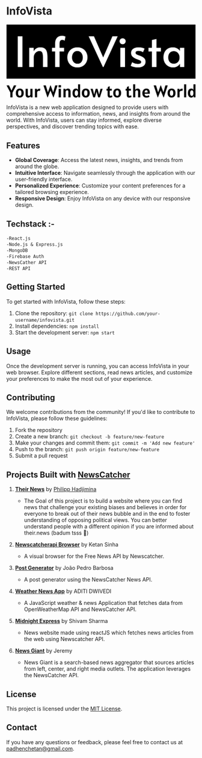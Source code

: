 # InfoVista
![InfoVista Logo](AppLogo.png)


InfoVista is a new web application designed to provide users with comprehensive access to information, news, and insights from around the world. With InfoVista, users can stay informed, explore diverse perspectives, and discover trending topics with ease.

## Features

- **Global Coverage**: Access the latest news, insights, and trends from around the globe.
- **Intuitive Interface**: Navigate seamlessly through the application with our user-friendly interface.
- **Personalized Experience**: Customize your content preferences for a tailored browsing experience.
- **Responsive Design**: Enjoy InfoVista on any device with our responsive design.
## Techstack :- 
    -React.js 
    -Node.js & Express.js
    -MongoDB
    -Firebase Auth
    -NewsCather API
    -REST API
## Getting Started

To get started with InfoVista, follow these steps:

1. Clone the repository: `git clone https://github.com/your-username/infovista.git`
2. Install dependencies: `npm install`
3. Start the development server: `npm start`

## Usage

Once the development server is running, you can access InfoVista in your web browser. Explore different sections, read news articles, and customize your preferences to make the most out of your experience.

## Contributing

We welcome contributions from the community! If you'd like to contribute to InfoVista, please follow these guidelines:

1. Fork the repository
2. Create a new branch: `git checkout -b feature/new-feature`
3. Make your changes and commit them: `git commit -m 'Add new feature'`
4. Push to the branch: `git push origin feature/new-feature`
5. Submit a pull request

## Projects Built with [NewsCatcher](https://www.newscatcherapi.com/)
1. **[Their News](https://www.their.news/)** by [Philipp Hadjimina](https://github.com/Hadjimina)
   - The Goal of this project is to build a website where you can find news that challenge your existing biases and believes in order for everyone to break out of their news bubble and in the end to foster understanding of opposing political views. You can better understand people with a different opinion if you are informed about their.news (badum tsss 🥁)

2. **[Newscatcherapi Browser](https://newscatcher-browser.vercel.app/)** by Ketan Sinha
   - A visual browser for the Free News API by Newscatcher.

3. **[Post Generator](https://github.com/ojpbarbosa/post-generator)** by João Pedro Barbosa
   - A post generator using the NewsCatcher News API.

4. **[Weather News App](https://github.com/aditidw/weather-news-app)** by ADITI DWIVEDI
   - A JavaScript weather & news Application that fetches data from OpenWeatherMap API and NewsCatcher API.

5. **[Midnight Express](https://github.com/Mr-Emerald-Wolf/newsapp)** by Shivam Sharma
   - News website made using reactJS which fetches news articles from the web using Newscatcher API.

6. **[News Giant](https://github.com/jeremystryer/news_giant)** by Jeremy
   - News Giant is a search-based news aggregator that sources articles from left, center, and right media outlets. The application leverages the NewsCatcher API.

## License

This project is licensed under the [MIT License](https://opensource.org/licenses/MIT).

## Contact

If you have any questions or feedback, please feel free to contact us at [padhenchetan@gmail.com](mailto:padhenchetan@gmail.com).


